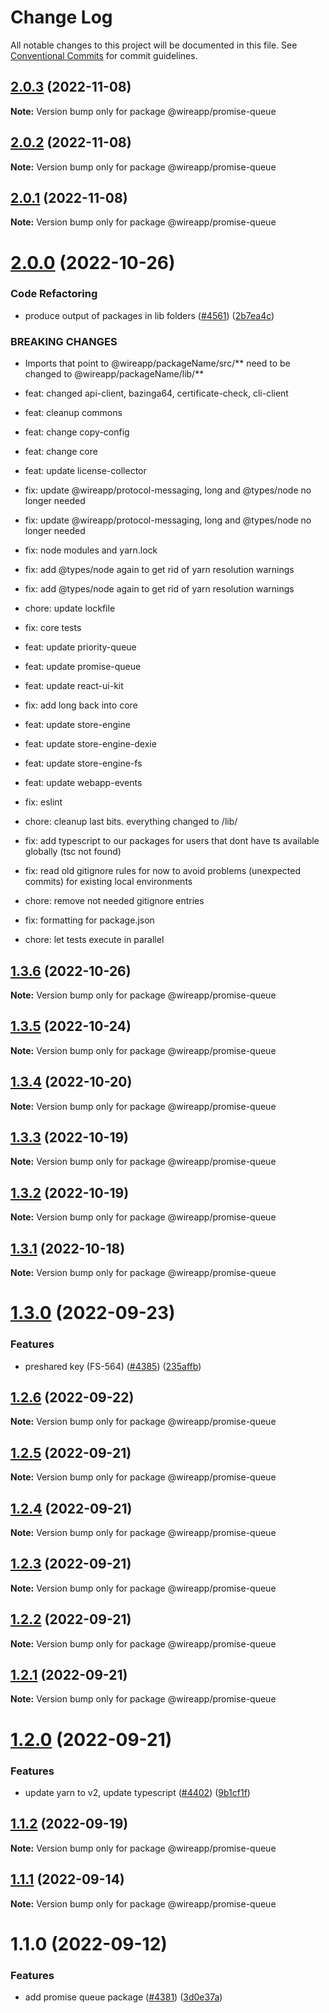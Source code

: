 # Change Log

All notable changes to this project will be documented in this file.
See [Conventional Commits](https://conventionalcommits.org) for commit guidelines.

## [2.0.3](https://github.com/wireapp/wire-web-packages/compare/@wireapp/promise-queue@2.0.2...@wireapp/promise-queue@2.0.3) (2022-11-08)

**Note:** Version bump only for package @wireapp/promise-queue

## [2.0.2](https://github.com/wireapp/wire-web-packages/compare/@wireapp/promise-queue@2.0.0...@wireapp/promise-queue@2.0.2) (2022-11-08)

**Note:** Version bump only for package @wireapp/promise-queue

## [2.0.1](https://github.com/wireapp/wire-web-packages/compare/@wireapp/promise-queue@2.0.0...@wireapp/promise-queue@2.0.1) (2022-11-08)

**Note:** Version bump only for package @wireapp/promise-queue

# [2.0.0](https://github.com/wireapp/wire-web-packages/compare/@wireapp/promise-queue@1.3.6...@wireapp/promise-queue@2.0.0) (2022-10-26)

### Code Refactoring

* produce output of packages in lib folders ([#4561](https://github.com/wireapp/wire-web-packages/issues/4561)) ([2b7ea4c](https://github.com/wireapp/wire-web-packages/commit/2b7ea4c13f244bad5fe3cbcb80f82b5de6741db7))

### BREAKING CHANGES

* Imports that point to @wireapp/packageName/src/** need to be changed to @wireapp/packageName/lib/**

* feat: changed api-client, bazinga64, certificate-check, cli-client

* feat: cleanup commons

* feat: change copy-config

* feat: change core

* feat: update license-collector

* fix: update @wireapp/protocol-messaging, long and @types/node no longer needed

* fix: update @wireapp/protocol-messaging, long and @types/node no longer needed

* fix: node modules and yarn.lock

* fix: add @types/node again to get rid of yarn resolution warnings

* fix: add @types/node again to get rid of yarn resolution warnings

* chore: update lockfile

* fix: core tests

* feat: update priority-queue

* feat: update promise-queue

* feat: update react-ui-kit

* fix: add long back into core

* feat: update store-engine

* feat: update store-engine-dexie

* feat: update store-engine-fs

* feat: update webapp-events

* fix: eslint

* chore: cleanup last bits. everything changed to /lib/

* fix: add typescript to our packages for users that dont have ts available globally (tsc not found)

* fix: read old gitignore rules for now to avoid problems (unexpected commits) for existing local environments

* chore: remove not needed gitignore entries

* fix: formatting for package.json

* chore: let tests execute in parallel

## [1.3.6](https://github.com/wireapp/wire-web-packages/compare/@wireapp/promise-queue@1.3.5...@wireapp/promise-queue@1.3.6) (2022-10-26)

**Note:** Version bump only for package @wireapp/promise-queue

## [1.3.5](https://github.com/wireapp/wire-web-packages/compare/@wireapp/promise-queue@1.3.4...@wireapp/promise-queue@1.3.5) (2022-10-24)

**Note:** Version bump only for package @wireapp/promise-queue

## [1.3.4](https://github.com/wireapp/wire-web-packages/compare/@wireapp/promise-queue@1.3.3...@wireapp/promise-queue@1.3.4) (2022-10-20)

**Note:** Version bump only for package @wireapp/promise-queue

## [1.3.3](https://github.com/wireapp/wire-web-packages/compare/@wireapp/promise-queue@1.3.2...@wireapp/promise-queue@1.3.3) (2022-10-19)

**Note:** Version bump only for package @wireapp/promise-queue

## [1.3.2](https://github.com/wireapp/wire-web-packages/compare/@wireapp/promise-queue@1.3.1...@wireapp/promise-queue@1.3.2) (2022-10-19)

**Note:** Version bump only for package @wireapp/promise-queue

## [1.3.1](https://github.com/wireapp/wire-web-packages/compare/@wireapp/promise-queue@1.3.0...@wireapp/promise-queue@1.3.1) (2022-10-18)

**Note:** Version bump only for package @wireapp/promise-queue

# [1.3.0](https://github.com/wireapp/wire-web-packages/compare/@wireapp/promise-queue@1.2.6...@wireapp/promise-queue@1.3.0) (2022-09-23)

### Features

* preshared key (FS-564) ([#4385](https://github.com/wireapp/wire-web-packages/issues/4385)) ([235affb](https://github.com/wireapp/wire-web-packages/commit/235affb57b7ddba6a74e56911ff145ff36c23957))

## [1.2.6](https://github.com/wireapp/wire-web-packages/compare/@wireapp/promise-queue@1.2.5...@wireapp/promise-queue@1.2.6) (2022-09-22)

**Note:** Version bump only for package @wireapp/promise-queue

## [1.2.5](https://github.com/wireapp/wire-web-packages/compare/@wireapp/promise-queue@1.2.4...@wireapp/promise-queue@1.2.5) (2022-09-21)

**Note:** Version bump only for package @wireapp/promise-queue

## [1.2.4](https://github.com/wireapp/wire-web-packages/compare/@wireapp/promise-queue@1.2.3...@wireapp/promise-queue@1.2.4) (2022-09-21)

**Note:** Version bump only for package @wireapp/promise-queue

## [1.2.3](https://github.com/wireapp/wire-web-packages/compare/@wireapp/promise-queue@1.2.2...@wireapp/promise-queue@1.2.3) (2022-09-21)

**Note:** Version bump only for package @wireapp/promise-queue

## [1.2.2](https://github.com/wireapp/wire-web-packages/compare/@wireapp/promise-queue@1.2.1...@wireapp/promise-queue@1.2.2) (2022-09-21)

**Note:** Version bump only for package @wireapp/promise-queue

## [1.2.1](https://github.com/wireapp/wire-web-packages/compare/@wireapp/promise-queue@1.2.0...@wireapp/promise-queue@1.2.1) (2022-09-21)

**Note:** Version bump only for package @wireapp/promise-queue

# [1.2.0](https://github.com/wireapp/wire-web-packages/compare/@wireapp/promise-queue@1.1.2...@wireapp/promise-queue@1.2.0) (2022-09-21)

### Features

* update yarn to v2, update typescript ([#4402](https://github.com/wireapp/wire-web-packages/issues/4402)) ([9b1cf1f](https://github.com/wireapp/wire-web-packages/commit/9b1cf1f56a6f1a410a6175b080ec78d73a60586c))

## [1.1.2](https://github.com/wireapp/wire-web-packages/tree/main/packages/promise-queue/compare/@wireapp/promise-queue@1.1.1...@wireapp/promise-queue@1.1.2) (2022-09-19)

**Note:** Version bump only for package @wireapp/promise-queue

## [1.1.1](https://github.com/wireapp/wire-web-packages/tree/main/packages/promise-queue/compare/@wireapp/promise-queue@1.1.0...@wireapp/promise-queue@1.1.1) (2022-09-14)

**Note:** Version bump only for package @wireapp/promise-queue

# 1.1.0 (2022-09-12)

### Features

* add promise queue package ([#4381](https://github.com/wireapp/wire-web-packages/tree/main/packages/promise-queue/issues/4381)) ([3d0e37a](https://github.com/wireapp/wire-web-packages/tree/main/packages/promise-queue/commit/3d0e37ae47af5a844f2ff6df3b73d70fff048863))

